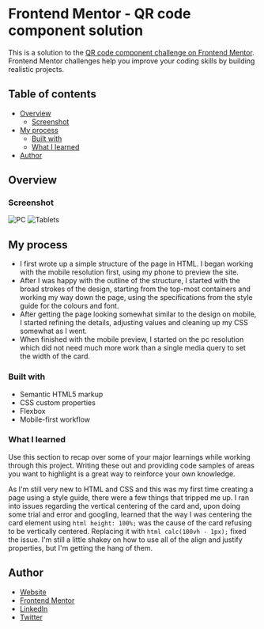 # Frontend Mentor - QR code component solution

This is a solution to the [QR code component challenge on Frontend Mentor](https://www.frontendmentor.io/challenges/qr-code-component-iux_sIO_H). Frontend Mentor challenges help you improve your coding skills by building realistic projects. 

## Table of contents

- [Overview](#overview)
  - [Screenshot](#screenshot)
- [My process](#my-process)
  - [Built with](#built-with)
  - [What I learned](#what-i-learned)
- [Author](#author)

## Overview

### Screenshot

![PC](/qr-code-component/screenshots/Screenshot_1-Frontend_Mentor_QR_code_component.png)
![Tablets](/qr-code-component/screenshots/Screenshot_2-Frontend_Mentor_QR_code_component.png)

## My process

- I first wrote up a simple structure of the page in HTML. I began working with the mobile resolution first, using my phone to preview the site.
- After I was happy with the outline of the structure, I started with the broad strokes of the design, starting from the top-most containers and working my way down the page, using the specifications from the style guide for the colours and font.
- After getting the page looking somewhat similar to the design on mobile, I started refining the details, adjusting values and cleaning up my CSS somewhat as I went.
- When finished with the mobile preview, I started on the pc resolution which did not need much more work than a single media query to set the width of the card.

### Built with

- Semantic HTML5 markup
- CSS custom properties
- Flexbox
- Mobile-first workflow

### What I learned

Use this section to recap over some of your major learnings while working through this project. Writing these out and providing code samples of areas you want to highlight is a great way to reinforce your own knowledge.

As I'm still very new to HTML and CSS and this was my first time creating a page using a style guide, there were a few things that tripped me up. 
I ran into issues regarding the vertical centering of the card and, upon doing some trial and error and googling, learned that the way I was centering the card element using ```html height: 100%;``` was the cause of the card refusing to be vertically centered. Replacing it with ```html calc(100vh - 1px);``` fixed the issue. 
I'm still a little shakey on how to use all of the align and justify properties, but I'm getting the hang of them.

## Author

- [Website](https://www.your-site.com)
- [Frontend Mentor](https://www.frontendmentor.io/profile/JayLeverton)
- [LinkedIn](https://www.linkedin.com/in/jay-leverton-5079a7a4/)
- [Twitter](https://www.twitter.com/LevertonJay)